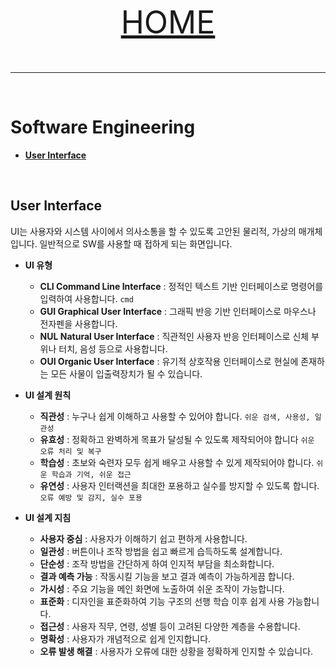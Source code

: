 <p align="center" style="font-size:50px">
    <a href="https://github.com/lsw6684/ComputerScience">HOME</a>
</p>

***

<br />

# Software Engineering
- [**User Interface**](#user-interface)

<br />

## User Interface
UI는 사용자와 시스템 사이에서 의사소통을 할 수 있도록 고안된 물리적, 가상의 매개체입니다. 일반적으로 SW를 사용할 때 접하게 되는 화면입니다.
- **UI 유형**
    - **CLI Command Line Interface** : 정적인 텍스트 기반 인터페이스로 명령어를 입력하여 사용합니다. `cmd`
    - **GUI Graphical User Interface** : 그래픽 반응 기반 인터페이스로 마우스나 전자펜을 사용합니다.
    - **NUL Natural User Interface** : 직관적인 사용자 반응 인터페이스로 신체 부위나 터치, 음성 등으로 사용합니다.
    - **OUI Organic User Interface** : 유기적 상호작용 인터페이스로 현실에 존재하는 모든 사물이 입출력장치가 될 수 있습니다.
- **UI 설계 원칙**
    - **직관성** : 누구나 쉽게 이해하고 사용할 수 있어야 합니다. `쉬운 검색, 사용성, 일관성`
    - **유효성** : 정확하고 완벽하게 목표가 달성될 수 있도록 제작되어야 합니다 `쉬운 오류 처리 및 복구`
    - **학습성** : 초보와 숙련자 모두 쉽게 배우고 사용할 수 있게 제작되어야 합니다. `쉬운 학습과 기억, 쉬운 접근`
    - **유연성** : 사용자 인터랙션을 최대한 포용하고 실수를 방지할 수 있도록 합니다. `오류 예방 및 감지, 실수 포용`

- **UI 설계 지침**
    - **사용자 중심** : 사용자가 이해하기 쉽고 편하게 사용합니다.
    - **일관성** : 버튼이나 조작 방법을 쉽고 빠르게 습득하도록 설계합니다.
    - **단순성** : 조작 방법을 간단하게 하여 인지적 부담을 최소화합니다.
    - **결과 예측 가능** : 작동시킬 기능을 보고 결과 예측이 가능하게끔 합니다.
    - **가시성** : 주요 기능을 메인 화면에 노출하여 쉬운 조작이 가능합니다.
    - **표준화** : 디자인을 표준화하여 기능 구조의 선행 학습 이후 쉽게 사용 가능합니다.
    - **접근성** : 사용자 직무, 연령, 성별 등이 고려된 다양한 계층을 수용합니다.
    - **명확성** : 사용자가 개념적으로 쉽게 인지합니다.
    - **오류 발생 해결** : 사용자가 오류에 대한 상황을 정확하게 인지할 수 있습니다.